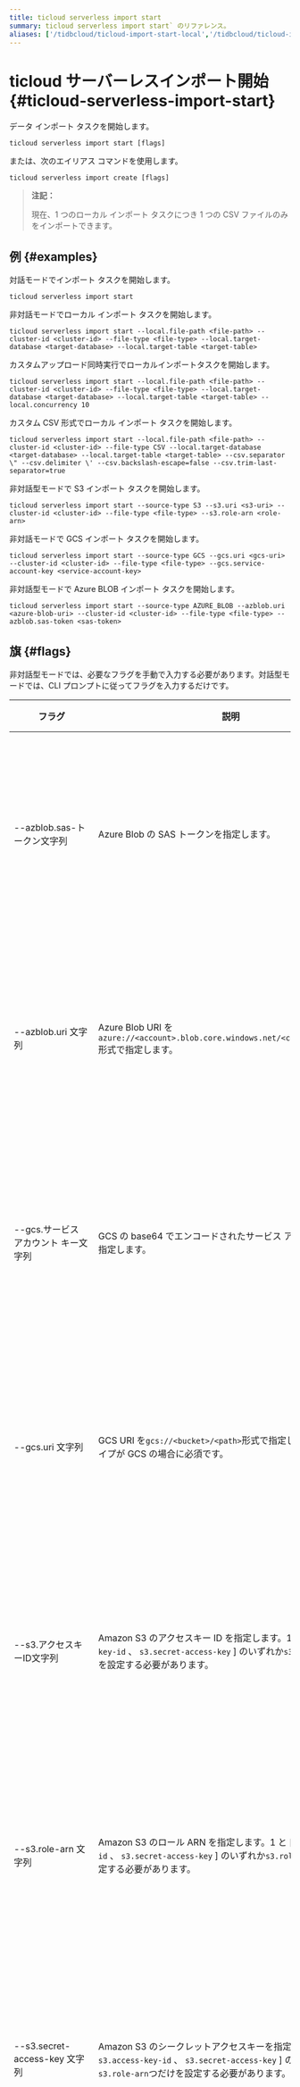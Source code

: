 ```yaml
---
title: ticloud serverless import start
summary: ticloud serverless import start` のリファレンス。
aliases: ['/tidbcloud/ticloud-import-start-local','/tidbcloud/ticloud-import-start-mysql','/tidbcloud/ticloud-import-start-s3']
---
```


# ticloud サーバーレスインポート開始 {#ticloud-serverless-import-start}

データ インポート タスクを開始します。

```shell
ticloud serverless import start [flags]
```

または、次のエイリアス コマンドを使用します。

```shell
ticloud serverless import create [flags]
```

> **注記：**
>
> 現在、1 つのローカル インポート タスクにつき 1 つの CSV ファイルのみをインポートできます。

## 例 {#examples}

対話モードでインポート タスクを開始します。

```shell
ticloud serverless import start
```

非対話モードでローカル インポート タスクを開始します。

```shell
ticloud serverless import start --local.file-path <file-path> --cluster-id <cluster-id> --file-type <file-type> --local.target-database <target-database> --local.target-table <target-table>
```

カスタムアップロード同時実行でローカルインポートタスクを開始します。

```shell
ticloud serverless import start --local.file-path <file-path> --cluster-id <cluster-id> --file-type <file-type> --local.target-database <target-database> --local.target-table <target-table> --local.concurrency 10
```

カスタム CSV 形式でローカル インポート タスクを開始します。

```shell
ticloud serverless import start --local.file-path <file-path> --cluster-id <cluster-id> --file-type CSV --local.target-database <target-database> --local.target-table <target-table> --csv.separator \" --csv.delimiter \' --csv.backslash-escape=false --csv.trim-last-separator=true
```

非対話型モードで S3 インポート タスクを開始します。

```shell
ticloud serverless import start --source-type S3 --s3.uri <s3-uri> --cluster-id <cluster-id> --file-type <file-type> --s3.role-arn <role-arn>
```

非対話モードで GCS インポート タスクを開始します。

```shell
ticloud serverless import start --source-type GCS --gcs.uri <gcs-uri> --cluster-id <cluster-id> --file-type <file-type> --gcs.service-account-key <service-account-key>
```

非対話型モードで Azure BLOB インポート タスクを開始します。

```shell
ticloud serverless import start --source-type AZURE_BLOB --azblob.uri <azure-blob-uri> --cluster-id <cluster-id> --file-type <file-type> --azblob.sas-token <sas-token>
```

## 旗 {#flags}

非対話型モードでは、必要なフラグを手動で入力する必要があります。対話型モードでは、CLI プロンプトに従ってフラグを入力するだけです。

| フラグ                         | 説明                                                                                                                   | 必須  | 注記                       |   |     |                          |
| --------------------------- | -------------------------------------------------------------------------------------------------------------------- | --- | ------------------------ | - | --- | ------------------------ |
| --azblob.sas-トークン文字列        | Azure Blob の SAS トークンを指定します。                                                                                         | いいえ | 非対話型モードでのみ動作します。         |   |     |                          |
| --azblob.uri 文字列            | Azure Blob URI を`azure://<account>.blob.core.windows.net/<container>/<path>`形式で指定します。                                | いいえ | 非対話型モードでのみ動作します。         |   |     |                          |
| --gcs.サービス アカウント キー文字列      | GCS の base64 でエンコードされたサービス アカウント キーを指定します。                                                                           | いいえ | 非対話型モードでのみ動作します。         |   |     |                          |
| --gcs.uri 文字列               | GCS URI を`gcs://<bucket>/<path>`形式で指定します。ソース タイプが GCS の場合に必須です。                                                      | はい  | 非対話型モードでのみ動作します。         |   |     |                          |
| --s3.アクセスキーID文字列            | Amazon S3 のアクセスキー ID を指定します。1 と [ `s3.access-key-id` 、 `s3.secret-access-key` ] のいずれか`s3.role-arn`つだけを設定する必要があります。   | いいえ | 非対話型モードでのみ動作します。         |   |     |                          |
| --s3.role-arn 文字列           | Amazon S3 のロール ARN を指定します。1 と [ `s3.access-key-id` 、 `s3.secret-access-key` ] のいずれか`s3.role-arn`つだけを設定する必要があります。     | いいえ | 非対話型モードでのみ動作します。         |   |     |                          |
| --s3.secret-access-key 文字列  | Amazon S3 のシークレットアクセスキーを指定します。1 と [ `s3.access-key-id` 、 `s3.secret-access-key` ] のいずれか`s3.role-arn`つだけを設定する必要があります。 | いいえ | 非対話型モードでのみ動作します。         |   |     |                          |
| --s3.uri 文字列                | S3 URI を`s3://<bucket>/<path>`形式で指定します。ソース タイプが S3 の場合に必須です。                                                         | はい  | 非対話型モードでのみ動作します。         |   |     |                          |
| --ソースタイプ文字列                 | インポートソースの種類を [ `"LOCAL"` `"S3"` `"GCS"` `"AZURE_BLOB"` ] のいずれかで指定します。デフォルト値は`"LOCAL"`です。                             | いいえ | 非対話型モードでのみ動作します。         |   |     |                          |
| -c, --cluster-id 文字列        | クラスター ID を指定します。                                                                                                     | はい  | 非対話型モードでのみ動作します。         |   |     |                          |
| --local.concurrency 整数      | ファイルのアップロードの同時実行性を指定します。デフォルト値は`5`です。                                                                                | いいえ | 非対話型モードでのみ動作します。         |   |     |                          |
| --local.file-path 文字列       | インポートするローカル ファイルのパスを指定します。                                                                                           | いいえ | 非対話型モードでのみ動作します。         |   |     |                          |
| --local.target-database 文字列 | データをインポートするターゲット データベースを指定します。                                                                                       | いいえ | 非対話型モードでのみ動作します。         |   |     |                          |
| --local.target-table 文字列    | データのインポート先のターゲット テーブルを指定します。                                                                                         | いいえ | 非対話型モードでのみ動作します。         |   |     |                          |
| --ファイルタイプ文字列                | インポート ファイルの種類を [&quot;CSV&quot; &quot;SQL&quot; &quot;AURORA_SNAPSHOT&quot; &quot;PARQUET&quot;] のいずれかで指定します。        | はい  | 非対話型モードでのみ動作します。         |   |     |                          |
| --csv.バックスラッシュエスケープ         | CSV ファイル内のフィールド内のバックスラッシュをエスケープ文字として解析するかどうかを指定します。デフォルト値は`true`です。                                                  | いいえ | 非対話型モードでのみ動作します。         |   |     |                          |
| --csv.delimiter 文字列         | CSV ファイルを引用する際に使用する区切り文字を指定します。デフォルト値は`\`です。                                                                         | いいえ | 非対話型モードでのみ動作します。         |   |     |                          |
| --csv.separator 文字列         | CSV ファイル内のフィールド区切り文字を指定します。デフォルト値は`,`です。                                                                             | いいえ | 非対話型モードでのみ動作します。         |   |     |                          |
| --csv.ヘッダーをスキップ             | CSV ファイルにヘッダー行が含まれているかどうかを指定します。                                                                                     | いいえ | 非対話型モードでのみ動作します。         |   |     |                          |
| --csv.trim-最後の区切り文字         | 区切り文字を行末文字として扱い、CSV ファイル内の末尾の区切り文字をすべてトリミングするかどうかを指定します。                                                             | いいえ | 非対話型モードでのみ動作します。         |   |     |                          |
| --csv.nullではない              | CSV ファイルに NULL 値を含めることができるかどうかを指定します。                                                                                | いいえ | 非対話型モードでのみ動作します。         |   |     |                          |
| --csv.null値文字列              | CSV ファイル内の NULL 値の表現を指定します。(デフォルトは &quot;\N&quot;)                                                                   | いいえ | 非対話型モードでのみ動作します。         |   |     |                          |
| -h, --help                  | このコマンドのヘルプ情報を表示します。                                                                                                  | いいえ | 非対話型モードと対話型モードの両方で動作します。 |   | いいえ | 非対話型モードと対話型モードの両方で動作します。 |

## 継承されたフラグ {#inherited-flags}

| フラグ               | 説明                                                                             | 必須  | 注記                                                             |
| ----------------- | ------------------------------------------------------------------------------ | --- | -------------------------------------------------------------- |
| --色なし             | 出力のカラーを無効にします。                                                                 | いいえ | 非対話型モードでのみ機能します。対話型モードでは、一部の UI コンポーネントで色を無効にしても機能しない可能性があります。 |
| -P, --profile 文字列 | このコマンドで使用するアクティブ[ユーザープロフィール](/tidb-cloud/cli-reference.md#user-profile)を指定します。 | いいえ | 非対話型モードと対話型モードの両方で動作します。                                       |
| -D、--デバッグ         | デバッグ モードを有効にします。                                                               | いいえ | 非対話型モードと対話型モードの両方で動作します。                                       |

## フィードバック {#feedback}

TiDB Cloud CLI に関してご質問やご提案がございましたら、お気軽に[問題](https://github.com/tidbcloud/tidbcloud-cli/issues/new/choose)作成してください。また、あらゆる貢献を歓迎します。
